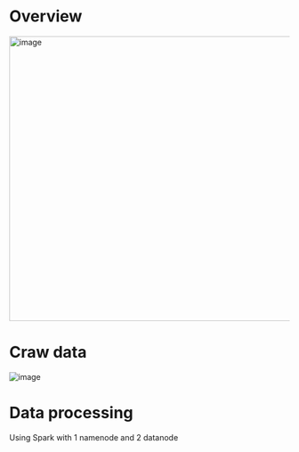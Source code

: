 # Overview
<img width="512" alt="image" src="https://github.com/lamconan001/BigData/assets/104041553/14b7e721-cfb9-4734-b885-2c381ea7adb0">

# Craw data

![image](https://github.com/lamconan001/BigData/assets/104041553/0d403491-1cef-4a57-ab87-3aafaaa8f4a0)

# Data processing

Using Spark with 1 namenode and 2 datanode

